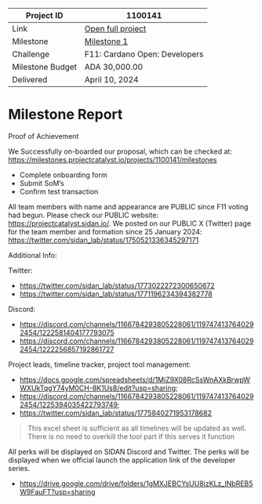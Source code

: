 |Project ID|1100141|
|-----------|-------------|
|Link|[Open full project](https://projectcatalyst.io/funds/11/cardano-open-developers/gimbalabs-or-genius-x-hong-kong-cardano-developer-series)|
|Milestone|[Milestone 1](https://milestones.projectcatalyst.io/projects/1100141/milestones/1)|
|Challenge|F11: Cardano Open: Developers|
|Milestone Budget|ADA 30,000.00|
|Delivered|April 10, 2024|

# Milestone Report

	
Proof of Achievement

We Successfully on-boarded our proposal, which can be checked at: https://milestones.projectcatalyst.io/projects/1100141/milestones 

- Complete onboarding form
- Submit SoM’s
- Confirm test transaction

All team members with name and appearance are PUBLIC since F11 voting had begun. Please check our PUBLIC website: https://projectcatalyst.sidan.io/.  We posted on our PUBLIC X (Twitter) page for the team member and formation since 25 January 2024: https://twitter.com/sidan_lab/status/1750521336345297171

Additional Info:

Twitter:
- https://twitter.com/sidan_lab/status/1773022272300650672
- https://twitter.com/sidan_lab/status/1771196234394382778
  
Discord:
- https://discord.com/channels/1166784293805228061/1197474137640292454/1222581404177793075
- https://discord.com/channels/1166784293805228061/1197474137640292454/1222256857192861727
  
Project leads, timeline tracker, project tool management: 
- https://docs.google.com/spreadsheets/d/1MiZ9X08RcSsWnAXkBrwpWWXUkTqgY74yM0CH-8K1Us8/edit?usp=sharing;
- https://discord.com/channels/1166784293805228061/1197474137640292454/1225394035422793749;
- https://twitter.com/sidan_lab/status/1775840271953178682
> This excel sheet is sufficient as all timelines will be updated as well. There is no need to overkill the tool part if this serves it function

All perks will be displayed on SIDAN Discord and Twitter. The perks will be displayed when we official launch the application link of the developer series.

- https://drive.google.com/drive/folders/1gMXJEBCYsUU8izKLz_lNbREB5W9FauFT?usp=sharing	
